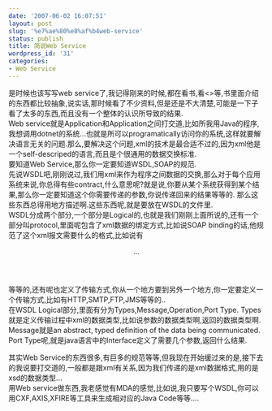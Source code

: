 ```yaml
---
date: '2007-06-02 16:07:51'
layout: post
slug: '%e7%ae%80%e8%af%b4web-service'
status: publish
title: 简说Web Service
wordpress_id: '31'
categories:
- Web Service
---
```


是时候也该写写web service了,我记得刚来的时候,都在看书,看<<Understanding Web Service>>等,书里面介绍的东西都比较抽象,说实话,那时候看了不少资料,但是还是不大清楚,可能是一下子看了太多的东西,而且没有一个整体的认识所导致的结果.  
Web service就是Application和Application之间打交道,比如所我用Java的程序,我想调用dotnet的系统...也就是所可以programatically访问你的系统,这样就要解决语言无关的问题.那么,要解决这个问题,xml的技术是最合适不过的,因为xml他是一个self-descriped的语言,而且是个很通用的数据交换标准.  
要知道Web Service,那么你一定要知道WSDL,SOAP的规范.  
先说WSDL吧,刚刚说过,我们用xml来作为程序之间数据的交换,那么对于每个应用系统来说,你总得有些contract,什么意思呢?就是说,你要从某个系统获得到某个结果,那么你一定要知道这个你需要传递的参数,你说传递回来的结果等等的. 那么这些东西总得用地方描述啊.这些东西呢,就是要放在WSDL的文件里.   
WSDL分成两个部分,一个部分是Logical的,也就是我们刚刚上面所说的,还有一个部分叫protocol,里面呢包含了xml数据的绑定方式,比如说SOAP binding的话,他规范了这个xml报文需要什么的格式,比如说有<Header>...</Header>等等的,还有呢也定义了传输方式,你从一个地方要到另外一个地方,你一定要定义一个传输方式,比如有HTTP,SMTP,FTP,JMS等等的..  
在WSDL Logical部分,里面有分为Types,Message,Operation,Port Type. Types就是定义传输过程中xml的数据类型,比如说参数的数据类型啊,返回的数据类型啊. Message就是an abstract, typed definition of the data being
        communicated. Port Type呢,就是java语言中的Interface定义了需要几个参数,返回什么结果.  
  
其实Web Service的东西很多,有巨多的规范等等,但我现在开始缓过来的是,接下去的我说要打交道的,一般都是跟xml有关系,因为我们传递的是xml数据格式,用的是xsd的数据类型...  
用Web service做东西,我老感觉有MDA的感觉,比如说,我只要写个WSDL,你可以用CXF,AXIS,XFIRE等工具来生成相对应的Java Code等等....  
  
  
  

